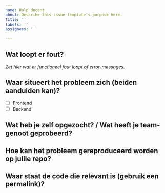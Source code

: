 ```yaml
---
name: Hulp docent
about: Describe this issue template's purpose here.
title: ''
labels: ''
assignees: ''

---
```


## Wat loopt er fout?
_Zet hier wat er functioneel fout loopt of error-messages._

## Waar situeert het probleem zich (beiden aanduiden kan)?
- [ ] Frontend
- [ ] Backend

## Wat heb je zelf opgezocht? / Wat heeft je team-genoot geprobeerd?

## Hoe kan het probleem gereproduceerd worden op jullie repo?

## Waar staat de code die relevant is (gebruik een permalink)?
